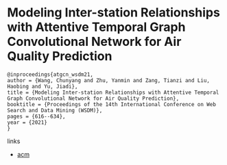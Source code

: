 # Modeling Inter-station Relationships with Attentive Temporal Graph Convolutional Network for Air Quality Prediction

```
@inproceedings{atgcn_wsdm21,
author = {Wang, Chunyang and Zhu, Yanmin and Zang, Tianzi and Liu, Haobing and Yu, Jiadi},
title = {Modeling Inter-station Relationships with Attentive Temporal Graph Convolutional Network for Air Quality Prediction},
booktitle = {Proceedings of the 14th International Conference on Web Search and Data Mining (WSDM)},
pages = {616--634},
year = {2021}
}
```

links
- [acm](https://dl.acm.org/doi/abs/10.1145/3437963.3441731)
